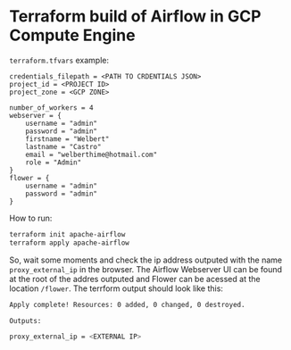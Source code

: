 # Terraform build of Airflow in GCP Compute Engine

`terraform.tfvars` example:

```hcl
credentials_filepath = <PATH TO CRDENTIALS JSON>
project_id = <PROJECT ID>
project_zone = <GCP ZONE>

number_of_workers = 4
webserver = {
    username = "admin"
    password = "admin"
    firstname = "Welbert"
    lastname = "Castro"
    email = "welberthime@hotmail.com"
    role = "Admin"
}
flower = {
    username = "admin"
    password = "admin"
}
```

How to run:

```bash
terraform init apache-airflow
terraform apply apache-airflow
```

So, wait some moments and check the ip address outputed with the name `proxy_external_ip` in the browser. The Airflow Webserver UI can be found at the root of the addres outputed and Flower can be acessed at the location `/flower`. The terrform output should look like this:

```bash
Apply complete! Resources: 0 added, 0 changed, 0 destroyed.

Outputs:

proxy_external_ip = <EXTERNAL IP>
```
